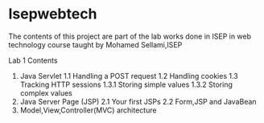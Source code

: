 # Isepwebtech
The contents of this project are part of the lab works done in ISEP in web technology course taught by Mohamed Sellami,ISEP

Lab 1 Contents

1. Java Servlet
	1.1 Handling a POST request
	1.2 Handling cookies
	1.3 Tracking HTTP sessions
		1.3.1 Storing simple values
		1.3.2 Storing complex values
2. Java Server Page (JSP)
	2.1 Your first JSPs
	2.2 Form,JSP and JavaBean
3. Model,View,Controller(MVC) architecture
